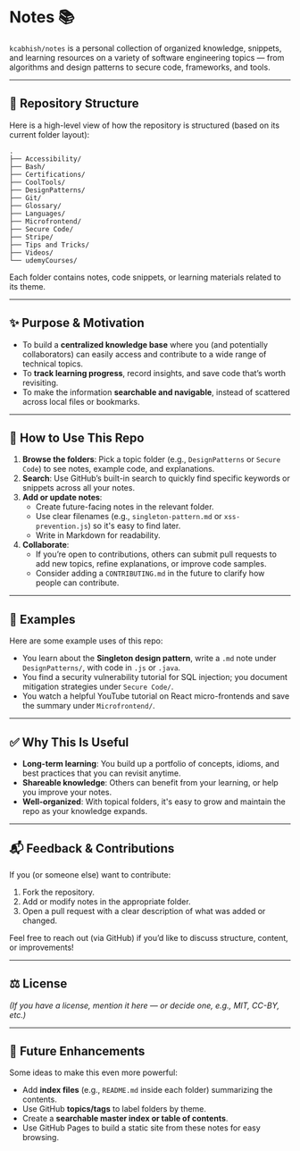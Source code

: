 
# Notes 📚

`kcabhish/notes` is a personal collection of organized knowledge, snippets, and learning resources on a variety of software engineering topics — from algorithms and design patterns to secure code, frameworks, and tools.

---

## 📂 Repository Structure

Here is a high-level view of how the repository is structured (based on its current folder layout):

```
.
├── Accessibility/
├── Bash/
├── Certifications/
├── CoolTools/
├── DesignPatterns/
├── Git/
├── Glossary/
├── Languages/
├── Microfrontend/
├── Secure Code/
├── Stripe/
├── Tips and Tricks/
├── Videos/
└── udemyCourses/
```

Each folder contains notes, code snippets, or learning materials related to its theme.

---

## ✨ Purpose & Motivation

- To build a **centralized knowledge base** where you (and potentially collaborators) can easily access and contribute to a wide range of technical topics.
- To **track learning progress**, record insights, and save code that’s worth revisiting.
- To make the information **searchable and navigable**, instead of scattered across local files or bookmarks.

---

## 🚀 How to Use This Repo

1. **Browse the folders**: Pick a topic folder (e.g., `DesignPatterns` or `Secure Code`) to see notes, example code, and explanations.
2. **Search**: Use GitHub’s built-in search to quickly find specific keywords or snippets across all your notes.
3. **Add or update notes**:
   - Create future-facing notes in the relevant folder.
   - Use clear filenames (e.g., `singleton-pattern.md` or `xss-prevention.js`) so it's easy to find later.
   - Write in Markdown for readability.
4. **Collaborate**:
   - If you’re open to contributions, others can submit pull requests to add new topics, refine explanations, or improve code samples.
   - Consider adding a `CONTRIBUTING.md` in the future to clarify how people can contribute.

---

## 📖 Examples

Here are some example uses of this repo:

- You learn about the **Singleton design pattern**, write a `.md` note under `DesignPatterns/`, with code in `.js` or `.java`.
- You find a security vulnerability tutorial for SQL injection; you document mitigation strategies under `Secure Code/`.
- You watch a helpful YouTube tutorial on React micro-frontends and save the summary under `Microfrontend/`.

---

## ✅ Why This Is Useful

- **Long-term learning**: You build up a portfolio of concepts, idioms, and best practices that you can revisit anytime.
- **Shareable knowledge**: Others can benefit from your learning, or help you improve your notes.
- **Well-organized**: With topical folders, it's easy to grow and maintain the repo as your knowledge expands.

---

## 📬 Feedback & Contributions

If you (or someone else) want to contribute:

1. Fork the repository.
2. Add or modify notes in the appropriate folder.
3. Open a pull request with a clear description of what was added or changed.

Feel free to reach out (via GitHub) if you’d like to discuss structure, content, or improvements!

---

## ⚖️ License

_(If you have a license, mention it here — or decide one, e.g., MIT, CC-BY, etc.)_

---

## 📌 Future Enhancements

Some ideas to make this even more powerful:

- Add **index files** (e.g., `README.md` inside each folder) summarizing the contents.
- Use GitHub **topics/tags** to label folders by theme.
- Create a **searchable master index or table of contents**.
- Use GitHub Pages to build a static site from these notes for easy browsing.
